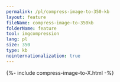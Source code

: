 ```yaml
---
permalink: /pl/compress-image-to-350-kb
layout: feature
fileName: compress-image-to-350kb
folderName: feature
tool: imgcompression
lang: pl
size: 350
type: kb
nointernationalization: true
---
```

{%- include compress-image-to-X.html -%}       
